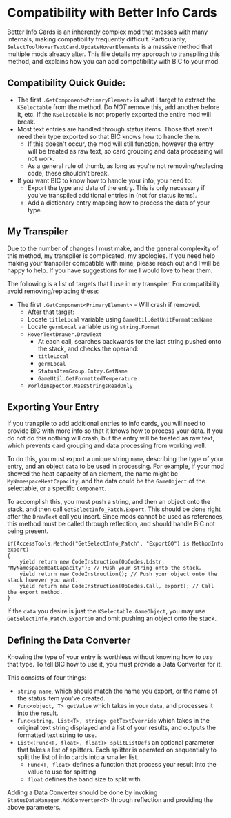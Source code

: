 # Compatibility with Better Info Cards

Better Info Cards is an inherently complex mod that messes with many internals, making compatibility frequently difficult.  Particularily, `SelectToolHoverTextCard.UpdateHoverElements` is a massive method that multiple mods already alter.  This file details my approach to transpiling this method, and explains how you can add compatibility with BIC to your mod.

## Compatibility Quick Guide:

* The first `.GetComponent<PrimaryElement>` is what I target to extract the `KSelectable` from the method.  Do *NOT* remove this, add another before it, etc.  If the `KSelectable` is not properly exported the entire mod will break.
* Most text entries are handled through status items.  Those that aren't need their type exported so that BIC knows how to handle them.
	* If this doesn't occur, the mod will still function, however the entry will be treated as raw text, so card grouping and data processing will not work.
	* As a general rule of thumb, as long as you're not removing/replacing code, these shouldn't break.
* If you want BIC to know how to handle your info, you need to:
	* Export the type and data of the entry.  This is only necessary if you've transpiled additional entries in (not for status items).
	* Add a dictionary entry mapping how to process the data of your type.
	
## My Transpiler

Due to the number of changes I must make, and the general complexity of this method, my transpiler is complicated, my apologies.  If you need help making your transpiler compatible with mine, please reach out and I will be happy to help.  If you have suggestions for me I would love to hear them.

The following is a list of targets that I use in my transpiler.  For compatibility avoid removing/replacing these:

* The first `.GetComponent<PrimaryElement>` - Will crash if removed.
	* After that target:
	* Locate `titleLocal` variable using `GameUtil.GetUnitFormattedName`
	* Locate `germLocal` variable using `string.Format`
	* `HoverTextDrawer.DrawText`
		* At each call, searches backwards for the last string pushed onto the stack, and checks the operand:
		* `titleLocal`
		* `germLocal`
		* `StatusItemGroup.Entry.GetName`
		* `GameUtil.GetFormattedTemperature`
	* `WorldInspector.MassStringsReadOnly`
	
## Exporting Your Entry

If you transpile to add additional entries to info cards, you will need to provide BIC with more info so that it knows how to process your data.  If you do not do this nothing will crash, but the entry will be treated as raw text, which prevents card grouping and data processing from working well.

To do this, you must export a unique string `name`, describing the type of your entry, and an object `data` to be used in processing.  For example, if your mod showed the heat capacity of an element, the name might be `MyNamespaceHeatCapacity`, and the data could be the `GameObject` of the selectable, or a specific `Component`.

To accomplish this, you must push a string, and then an object onto the stack, and then call `GetSelectInfo_Patch.Export`.  This should be done right after the `DrawText` call you insert.  Since mods cannot be used as references, this method must be called through reflection, and should handle BIC not being present.

```
if(AccessTools.Method("GetSelectInfo_Patch", "ExportGO") is MethodInfo export)
{
	yield return new CodeInstruction(OpCodes.Ldstr, "MyNamespaceHeatCapacity"); // Push your string onto the stack.
	yield return new CodeInstruction(); // Push your object onto the stack however you want.
	yield return new CodeInstruction(OpCodes.Call, export); // Call the export method.
}
```

If the `data` you desire is just the `KSelectable.GameObject`, you may use `GetSelectInfo_Patch.ExportGO` and omit pushing an object onto the stack.

## Defining the Data Converter

Knowing the type of your entry is worthless without knowing how to *use* that type.  To tell BIC how to use it, you must provide a Data Converter for it.

This consists of four things:

* `string name`, which should match the name you export, or the name of the status item you've created.
* `Func<object, T> getValue` which takes in your `data`, and processes it into the result.
* `Func<string, List<T>, string> getTextOverride` which takes in the original text string displayed and a list of your results, and outputs the formatted text string to use.
* `List<(Func<T, float>, float)> splitListDefs` an optional parameter that takes a list of splitters.  Each splitter is operated on sequentially to split the list of info cards into a smaller list.
	* `Func<T, float>` defines a function that process your result into the value to use for splitting.
	* `float` defines the band size to split with.
	
Adding a Data Converter should be done by invoking `StatusDataManager.AddConverter<T>` through reflection and providing the above parameters.
